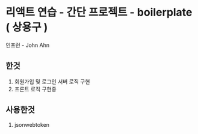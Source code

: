 # 리액트 연습 - 간단 프로젝트 - boilerplate ( 상용구 )
인프런 - John Ahn

## 한것
1. 회원가입 및 로그인 서버 로직 구현
2. 프론트 로직 구현중

## 사용한것
1. jsonwebtoken